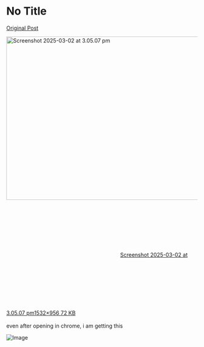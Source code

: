 # No Title

[Original Post](https://discourse.onlinedegree.iitm.ac.in/t/168832/32)

<p><div class="lightbox-wrapper"><a class="lightbox" href="https://europe1.discourse-cdn.com/flex013/uploads/iitm/original/3X/f/9/f9b96b169222f7e1f906421584768d37194335ff.png" data-download-href="/uploads/short-url/zDa97f5ruGgg10Fn0M7D2Y4kZ7V.png?dl=1" title="Screenshot 2025-03-02 at 3.05.07 pm" rel="noopener nofollow ugc"><img src="https://europe1.discourse-cdn.com/flex013/uploads/iitm/optimized/3X/f/9/f9b96b169222f7e1f906421584768d37194335ff_2_690x430.png" alt="Screenshot 2025-03-02 at 3.05.07 pm" data-base62-sha1="zDa97f5ruGgg10Fn0M7D2Y4kZ7V" width="690" height="430" srcset="https://europe1.discourse-cdn.com/flex013/uploads/iitm/optimized/3X/f/9/f9b96b169222f7e1f906421584768d37194335ff_2_690x430.png, https://europe1.discourse-cdn.com/flex013/uploads/iitm/optimized/3X/f/9/f9b96b169222f7e1f906421584768d37194335ff_2_1035x645.png 1.5x, https://europe1.discourse-cdn.com/flex013/uploads/iitm/optimized/3X/f/9/f9b96b169222f7e1f906421584768d37194335ff_2_1380x860.png 2x" data-dominant-color="2E262A"><div class="meta"><svg class="fa d-icon d-icon-far-image svg-icon" aria-hidden="true"><use href="#far-image"></use></svg><span class="filename">Screenshot 2025-03-02 at 3.05.07 pm</span><span class="informations">1532×956 72 KB</span><svg class="fa d-icon d-icon-discourse-expand svg-icon" aria-hidden="true"><use href="#discourse-expand"></use></svg></div></a></div><br>
even after opening in chrome, i am getting this</p>

![Image](https://europe1.discourse-cdn.com/flex013/uploads/iitm/optimized/3X/f/9/f9b96b169222f7e1f906421584768d37194335ff_2_690x430.png)